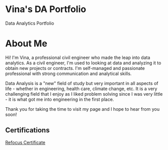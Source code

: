 # Vina's DA Portfolio
Data Analytics Portfolio

# About Me
Hi! I'm Vina, a professional civil engineer who made the leap into data analytics. As a civil engineer, I'm used to looking at data and analyzing it to obtain new projects or contracts. I'm self-managed and passionate professional with strong communication and analytical skills.

Data Analysis is a "new" field of study but very important in all aspects of life - whether in engineering, health care, climate change, etc. It is a very challenging field that I enjoy as I liked problem solving since I was very little - it is what got me into engineering in the first place.  

Thank you for taking the time to visit my page and I hope to hear from you soon!

## Certifications
[Refocus Certificate](https://github.com/anivina07/DA_Portfolio/blob/main/Certifications/RefocusCompletionCertificate_Vina%20Korina%20Solidum_117874517.pdf)

